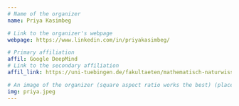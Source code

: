 ```yaml
---
# Name of the organizer
name: Priya Kasimbeg

# Link to the organizer's webpage
webpage: https://www.linkedin.com/in/priyakasimbeg/

# Primary affiliation
affil: Google DeepMind
# Link to the secondary affiliation
affil_link: https://uni-tuebingen.de/fakultaeten/mathematisch-naturwissenschaftliche-fakultaet/fachbereiche/informatik/lehrstuehle/methoden-des-maschinellen-lernens/start/

# An image of the organizer (square aspect ratio works the best) (place in the `assets/img/organizers` directory)
img: priya.jpeg
---
```

